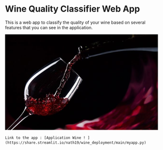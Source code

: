 # Wine Quality Classifier Web App

This is a web app to classify the quality of your wine based on several features that you can see in the application. 

![wine](https://github.com/Nath19/Wine_Deployment/blob/main/wine.png)





```
Link to the app : [Application Wine ! ](https://share.streamlit.io/nath19/wine_deployment/main/myapp.py)
```
